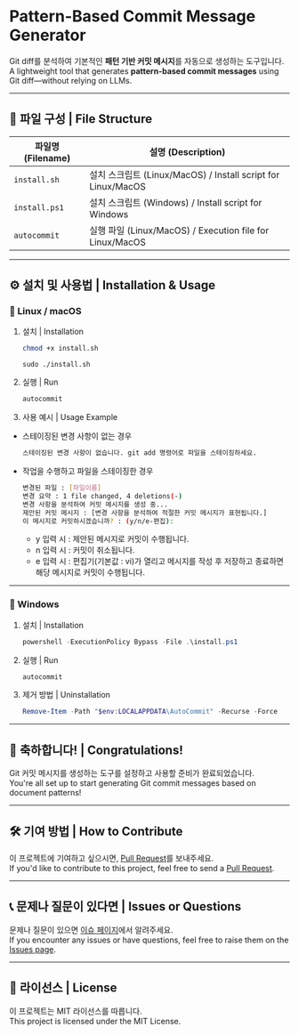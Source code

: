 # Pattern-Based Commit Message Generator

Git diff를 분석하여 기본적인 **패턴 기반 커밋 메시지**를 자동으로 생성하는 도구입니다.  
A lightweight tool that generates **pattern-based commit messages** using Git diff—without relying on LLMs.

---

## 📁 파일 구성 | File Structure


| 파일명 (Filename)   | 설명 (Description)                                          |
|--------------------|-------------------------------------------------------------|
| `install.sh`       | 설치 스크립트 (Linux/MacOS) / Install script for Linux/MacOS  |
| `install.ps1`      | 설치 스크립트 (Windows) / Install script for Windows          |
| `autocommit`       | 실행 파일 (Linux/MacOS) / Execution file for Linux/MacOS      |

---

## ⚙️ 설치 및 사용법 | Installation & Usage

### 🔸 Linux / macOS

1. 설치 | Installation
    ```bash
    chmod +x install.sh
    ```
    ```
    sudo ./install.sh
    ```

2. 실행 | Run
    ```bash
    autocommit
    ```
    
3. 사용 예시 | Usage Example

* 스테이징된 변경 사항이 없는 경우
    ```bash
    스테이징된 변경 사항이 없습니다. git add 명령어로 파일을 스테이징하세요.
    ```

* 작업을 수행하고 파일을 스테이징한 경우
     ```bash
    변경된 파일 : [파일이름]
    변경 요약 : 1 file changed, 4 deletions(-)
    변경 사항을 분석하여 커밋 메시지를 생성 중...
    제안된 커밋 메시지 : [변경 사항을 분석하여 적절한 커밋 메시지가 표현됩니다.]
    이 메시지로 커밋하시겠습니까? : (y/n/e-편집): 
    ```
    * y 입력 시 : 제안된 메시지로 커밋이 수행됩니다.
    * n 입력 시 : 커밋이 취소됩니다.
    * e 입력 시 : 편집기(기본값 : vi)가 열리고 메시지를 작성 후 저장하고 종료하면 해당 메시지로 커밋이 수행됩니다.
---

### 🔹 Windows

1. 설치 | Installation
    ```powershell
    powershell -ExecutionPolicy Bypass -File .\install.ps1
    ```

2. 실행 | Run
    ```powershell
    autocommit
    ```

3. 제거 방법 | Uninstallation
    ```powershell
    Remove-Item -Path "$env:LOCALAPPDATA\AutoCommit" -Recurse -Force
    ```

---

## 🎉 축하합니다! | Congratulations!

Git 커밋 메시지를 생성하는 도구를 설정하고 사용할 준비가 완료되었습니다.  
You're all set up to start generating Git commit messages based on document patterns!

---

## 🛠️ 기여 방법 | How to Contribute

이 프로젝트에 기여하고 싶으시면, [Pull Request](https://github.com/liminteger/auto-commit-message/pulls)를 보내주세요.  
If you'd like to contribute to this project, feel free to send a [Pull Request](https://github.com/liminteger/auto-commit-message/pulls).

---

## 📞 문제나 질문이 있다면 | Issues or Questions

문제나 질문이 있으면 [이슈 페이지](https://github.com/liminteger/auto-commit-message/issues)에서 알려주세요.  
If you encounter any issues or have questions, feel free to raise them on the [Issues page](https://github.com/liminteger/auto-commit-message/issues).

---

## 📄 라이선스 | License

이 프로젝트는 MIT 라이선스를 따릅니다.  
This project is licensed under the MIT License.
